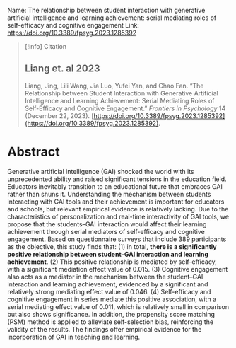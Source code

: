 Name: The relationship between student interaction with generative artificial intelligence and learning achievement: serial mediating roles of self-efficacy and cognitive engagement
Link: https://doi.org/10.3389/fpsyg.2023.1285392

> [!info] Citation
> ## Liang et. al 2023
> 
> Liang, Jing, Lili Wang, Jia Luo, Yufei Yan, and Chao Fan. “The Relationship between Student Interaction with Generative Artificial Intelligence and Learning Achievement: Serial Mediating Roles of Self-Efficacy and Cognitive Engagement.” _Frontiers in Psychology_ 14 (December 22, 2023). [https://doi.org/10.3389/fpsyg.2023.1285392](https://doi.org/10.3389/fpsyg.2023.1285392).
# Abstract

Generative artificial intelligence (GAI) shocked the world with its unprecedented ability and raised significant tensions in the education field. Educators inevitably transition to an educational future that embraces GAI rather than shuns it. Understanding the mechanism between students interacting with GAI tools and their achievement is important for educators and schools, but relevant empirical evidence is relatively lacking. Due to the characteristics of personalization and real-time interactivity of GAI tools, we propose that the students–GAI interaction would affect their learning achievement through serial mediators of self-efficacy and cognitive engagement. Based on questionnaire surveys that include 389 participants as the objective, this study finds that: (1) in total, **there is a significantly positive relationship between student–GAI interaction and learning achievement**. (2) This positive relationship is mediated by self-efficacy, with a significant mediation effect value of 0.015. (3) Cognitive engagement also acts as a mediator in the mechanism between the student–GAI interaction and learning achievement, evidenced by a significant and relatively strong mediating effect value of 0.046. (4) Self-efficacy and cognitive engagement in series mediate this positive association, with a serial mediating effect value of 0.011, which is relatively small in comparison but also shows significance. In addition, the propensity score matching (PSM) method is applied to alleviate self-selection bias, reinforcing the validity of the results. The findings offer empirical evidence for the incorporation of GAI in teaching and learning.